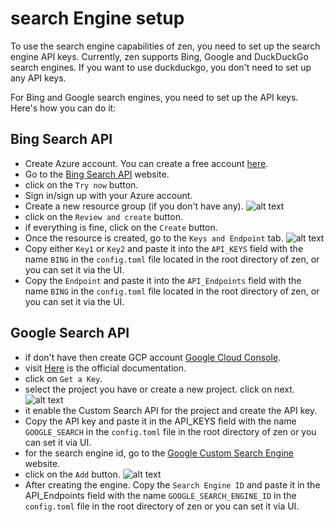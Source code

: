 # search Engine setup

To use the search engine capabilities of zen, you need to set up the search engine API keys. Currently, zen supports Bing, Google and DuckDuckGo search engines. If you want to use duckduckgo, you don't need to set up any API keys.

For Bing and Google search engines, you need to set up the API keys. Here's how you can do it:

## Bing Search API
- Create Azure account. You can create a free account [here](https://azure.microsoft.com/en-us/free/). 
- Go to the [Bing Search API](https://www.microsoft.com/en-us/bing/apis/bing-web-search-api) website.
- click on the `Try now` button.
- Sign in/sign up with your Azure account.
- Create a new resource group (if you don't have any).
![alt text](images/bing.png)
- click on the `Review and create` button.
- if everything is fine, click on the `Create` button.
- Once the resource is created, go to the `Keys and Endpoint` tab.
![alt text](images/bing-1.png)
- Copy either `Key1` or `Key2` and paste it into the `API_KEYS` field with the name `BING` in the `config.toml` file located in the root directory of zen, or you can set it via the UI.
- Copy the `Endpoint` and paste it into the `API_Endpoints` field with the name `BING` in the `config.toml` file located in the root directory of zen, or you can set it via the UI.


## Google Search API
- if don't have then create GCP account [Google Cloud Console](https://console.cloud.google.com/).
- visit [Here](https://developers.google.com/custom-search/v1/overview) is the official documentation.
- click on `Get a Key`.
- select the project you have or create a new project. click on next.
![alt text](images/google.png)
- it enable the Custom Search API for the project and create the API key.
- Copy the API key and paste it in the API_KEYS field with the name `GOOGLE_SEARCH` in the `config.toml` file in the root directory of zen or you can set it via UI.
- for the search engine id, go to the [Google Custom Search Engine](https://programmablesearchengine.google.com/controlpanel/all) website.
- click on the `Add` button.
![alt text](images/google-2.png)
- After creating the engine. Copy the `Search Engine ID` and paste it in the API_Endpoints field with the name `GOOGLE_SEARCH_ENGINE_ID` in the `config.toml` file in the root directory of zen or you can set it via UI.
